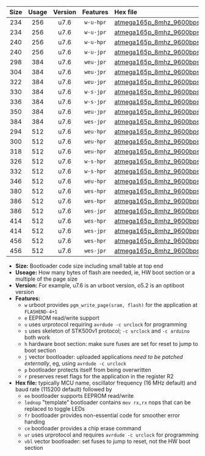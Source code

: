|Size|Usage|Version|Features|Hex file|
|:-:|:-:|:-:|:-:|:--|
|234|256|u7.6|`w-u-hpr`|[atmega165p_8mhz_9600bps_ur.hex](https://raw.githubusercontent.com/stefanrueger/urboot/main/atmega165p_8mhz_9600bps_ur.hex)|
|234|256|u7.6|`w-u-jpr`|[atmega165p_8mhz_9600bps_ur_vbl.hex](https://raw.githubusercontent.com/stefanrueger/urboot/main/atmega165p_8mhz_9600bps_ur_vbl.hex)|
|240|256|u7.6|`w-u-hpr`|[atmega165p_8mhz_9600bps_lednop_ur.hex](https://raw.githubusercontent.com/stefanrueger/urboot/main/atmega165p_8mhz_9600bps_lednop_ur.hex)|
|240|256|u7.6|`w-u-jpr`|[atmega165p_8mhz_9600bps_lednop_ur_vbl.hex](https://raw.githubusercontent.com/stefanrueger/urboot/main/atmega165p_8mhz_9600bps_lednop_ur_vbl.hex)|
|298|384|u7.6|`weu-jpr`|[atmega165p_8mhz_9600bps_ee_ur_vbl.hex](https://raw.githubusercontent.com/stefanrueger/urboot/main/atmega165p_8mhz_9600bps_ee_ur_vbl.hex)|
|304|384|u7.6|`weu-jpr`|[atmega165p_8mhz_9600bps_ee_lednop_ur_vbl.hex](https://raw.githubusercontent.com/stefanrueger/urboot/main/atmega165p_8mhz_9600bps_ee_lednop_ur_vbl.hex)|
|322|384|u7.6|`weu-jpr`|[atmega165p_8mhz_9600bps_ee_lednop_fr_ur_vbl.hex](https://raw.githubusercontent.com/stefanrueger/urboot/main/atmega165p_8mhz_9600bps_ee_lednop_fr_ur_vbl.hex)|
|330|384|u7.6|`w-s-jpr`|[atmega165p_8mhz_9600bps_vbl.hex](https://raw.githubusercontent.com/stefanrueger/urboot/main/atmega165p_8mhz_9600bps_vbl.hex)|
|336|384|u7.6|`w-s-jpr`|[atmega165p_8mhz_9600bps_lednop_vbl.hex](https://raw.githubusercontent.com/stefanrueger/urboot/main/atmega165p_8mhz_9600bps_lednop_vbl.hex)|
|350|384|u7.6|`weu-jpr`|[atmega165p_8mhz_9600bps_ee_lednop_fr_ce_ur_vbl.hex](https://raw.githubusercontent.com/stefanrueger/urboot/main/atmega165p_8mhz_9600bps_ee_lednop_fr_ce_ur_vbl.hex)|
|384|384|u7.6|`wes-jpr`|[atmega165p_8mhz_9600bps_ee_vbl.hex](https://raw.githubusercontent.com/stefanrueger/urboot/main/atmega165p_8mhz_9600bps_ee_vbl.hex)|
|294|512|u7.6|`weu-hpr`|[atmega165p_8mhz_9600bps_ee_ur.hex](https://raw.githubusercontent.com/stefanrueger/urboot/main/atmega165p_8mhz_9600bps_ee_ur.hex)|
|300|512|u7.6|`weu-hpr`|[atmega165p_8mhz_9600bps_ee_lednop_ur.hex](https://raw.githubusercontent.com/stefanrueger/urboot/main/atmega165p_8mhz_9600bps_ee_lednop_ur.hex)|
|318|512|u7.6|`weu-hpr`|[atmega165p_8mhz_9600bps_ee_lednop_fr_ur.hex](https://raw.githubusercontent.com/stefanrueger/urboot/main/atmega165p_8mhz_9600bps_ee_lednop_fr_ur.hex)|
|326|512|u7.6|`w-s-hpr`|[atmega165p_8mhz_9600bps.hex](https://raw.githubusercontent.com/stefanrueger/urboot/main/atmega165p_8mhz_9600bps.hex)|
|332|512|u7.6|`w-s-hpr`|[atmega165p_8mhz_9600bps_lednop.hex](https://raw.githubusercontent.com/stefanrueger/urboot/main/atmega165p_8mhz_9600bps_lednop.hex)|
|346|512|u7.6|`weu-hpr`|[atmega165p_8mhz_9600bps_ee_lednop_fr_ce_ur.hex](https://raw.githubusercontent.com/stefanrueger/urboot/main/atmega165p_8mhz_9600bps_ee_lednop_fr_ce_ur.hex)|
|380|512|u7.6|`wes-hpr`|[atmega165p_8mhz_9600bps_ee.hex](https://raw.githubusercontent.com/stefanrueger/urboot/main/atmega165p_8mhz_9600bps_ee.hex)|
|386|512|u7.6|`wes-hpr`|[atmega165p_8mhz_9600bps_ee_lednop.hex](https://raw.githubusercontent.com/stefanrueger/urboot/main/atmega165p_8mhz_9600bps_ee_lednop.hex)|
|386|512|u7.6|`wes-jpr`|[atmega165p_8mhz_9600bps_ee_lednop_vbl.hex](https://raw.githubusercontent.com/stefanrueger/urboot/main/atmega165p_8mhz_9600bps_ee_lednop_vbl.hex)|
|414|512|u7.6|`wes-hpr`|[atmega165p_8mhz_9600bps_ee_lednop_fr.hex](https://raw.githubusercontent.com/stefanrueger/urboot/main/atmega165p_8mhz_9600bps_ee_lednop_fr.hex)|
|414|512|u7.6|`wes-jpr`|[atmega165p_8mhz_9600bps_ee_lednop_fr_vbl.hex](https://raw.githubusercontent.com/stefanrueger/urboot/main/atmega165p_8mhz_9600bps_ee_lednop_fr_vbl.hex)|
|456|512|u7.6|`wes-hpr`|[atmega165p_8mhz_9600bps_ee_lednop_fr_ce.hex](https://raw.githubusercontent.com/stefanrueger/urboot/main/atmega165p_8mhz_9600bps_ee_lednop_fr_ce.hex)|
|456|512|u7.6|`wes-jpr`|[atmega165p_8mhz_9600bps_ee_lednop_fr_ce_vbl.hex](https://raw.githubusercontent.com/stefanrueger/urboot/main/atmega165p_8mhz_9600bps_ee_lednop_fr_ce_vbl.hex)|

- **Size:** Bootloader code size including small table at top end
- **Useage:** How many bytes of flash are needed, ie, HW boot section or a multiple of the page size
- **Version:** For example, u7.6 is an urboot version, o5.2 is an optiboot version
- **Features:**
  + `w` urboot provides `pgm_write_page(sram, flash)` for the application at `FLASHEND-4+1`
  + `e` EEPROM read/write support
  + `u` uses urprotocol requiring `avrdude -c urclock` for programming
  + `s` uses skeleton of STK500v1 protocol; `-c urclock` and `-c arduino` both work
  + `h` hardware boot section: make sure fuses are set for reset to jump to boot section
  + `j` vector bootloader: uploaded applications *need to be patched externally*, eg, using `avrdude -c urclock`
  + `p` bootloader protects itself from being overwritten
  + `r` preserves reset flags for the application in the register R2
- **Hex file:** typically MCU name, oscillator frequency (16 MHz default) and baud rate (115200 default) followed by
  + `ee` bootloader supports EEPROM read/write
  + `lednop` "template" bootloader contains `mov rx,rx` nops that can be replaced to toggle LEDs
  + `fr` bootloader provides non-essential code for smoother error handing
  + `ce` bootloader provides a chip erase command
  + `ur` uses urprotocol and requires `avrdude -c urclock` for programming
  + `vbl` vector bootloader: set fuses to jump to reset, not the HW boot section
